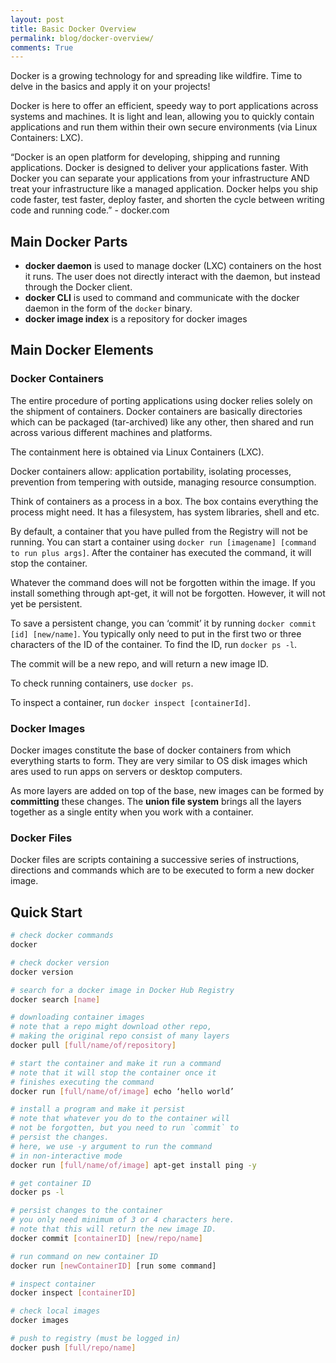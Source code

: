 ```yaml
---
layout: post
title: Basic Docker Overview
permalink: blog/docker-overview/
comments: True
---
```


Docker is a growing technology for and spreading like wildfire. Time to delve in the basics and apply it on your projects!

Docker is here to offer an efficient, speedy way to port applications across systems and machines. It is light and lean, allowing you to quickly contain applications and run them within their own secure environments (via Linux Containers: LXC).

“Docker is an open platform for developing, shipping and running applications. Docker is designed to deliver your applications faster. With Docker you can separate your applications from your infrastructure AND treat your infrastructure like a managed application. Docker helps you ship code faster, test faster, deploy faster, and shorten the cycle between writing code and running code.” - docker.com

## Main Docker Parts

- **docker daemon** is used to manage docker (LXC) containers on the host it runs. The user does not directly interact with the daemon, but instead through the Docker client.
- **docker CLI** is used to command and communicate with the docker daemon in the form of the `docker` binary.
- **docker image index** is a repository for docker images

## Main Docker Elements

### Docker Containers

The entire procedure of porting applications using docker relies solely on the shipment of containers. Docker containers are basically directories which can be packaged (tar-archived) like any other, then shared and run across various different machines and platforms.

The containment here is obtained via Linux Containers (LXC).

Docker containers allow: application portability, isolating processes, prevention from tempering with outside, managing resource consumption.

Think of containers as a process in a box. The box contains everything the process might need. It has a filesystem, has system libraries, shell and etc.

By default, a container that you have pulled from the Registry will not be running. You can start a container using `docker run [imagename] [command to run plus args]`. After the container has executed the command, it will stop the container.

Whatever the command does will not be forgotten within the image. If you install something through apt-get, it will not be forgotten. However, it will not yet be persistent.

To save a persistent change, you can ‘commit’ it by running `docker commit [id] [new/name]`. You typically only need to put in the first two or three characters of the ID of the container. To find the ID, run `docker ps -l`.

The commit will be a new repo, and will return a new image ID.

To check running containers, use `docker ps`.

To inspect a container, run `docker inspect [containerId]`.

### Docker Images

Docker images constitute the base of docker containers from which everything starts to form. They are very similar to OS disk images which ares used to run apps on servers or desktop computers.

As more layers are added on top of the base, new images can be formed by **committing** these changes. The **union file system** brings all the layers together as a single entity when you work with a container.

### Docker Files

Docker files are scripts containing a successive series of instructions, directions and commands which are to be executed to form a new docker image.

## Quick Start

```bash
# check docker commands
docker

# check docker version
docker version

# search for a docker image in Docker Hub Registry
docker search [name]

# downloading container images
# note that a repo might download other repo,
# making the original repo consist of many layers
docker pull [full/name/of/repository]

# start the container and make it run a command
# note that it will stop the container once it
# finishes executing the command
docker run [full/name/of/image] echo ‘hello world’

# install a program and make it persist
# note that whatever you do to the container will
# not be forgotten, but you need to run `commit` to
# persist the changes.
# here, we use -y argument to run the command
# in non-interactive mode
docker run [full/name/of/image] apt-get install ping -y

# get container ID
docker ps -l

# persist changes to the container
# you only need minimum of 3 or 4 characters here.
# note that this will return the new image ID.
docker commit [containerID] [new/repo/name]

# run command on new container ID
docker run [newContainerID] [run some command]

# inspect container
docker inspect [containerID]

# check local images
docker images

# push to registry (must be logged in)
docker push [full/repo/name]
```
